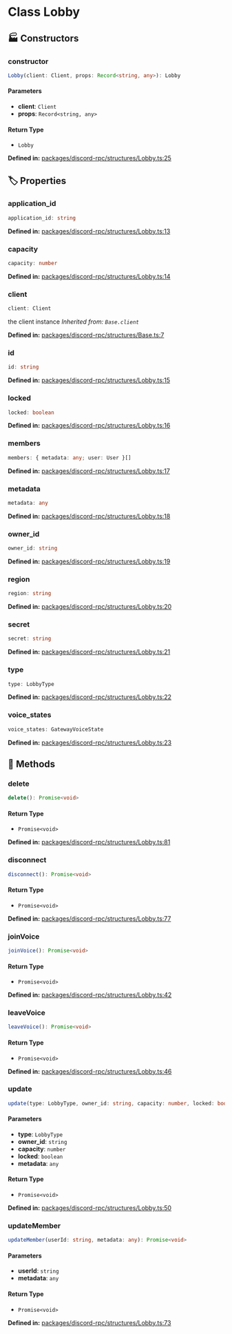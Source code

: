 # Class Lobby

## 🏭 Constructors

### constructor

```ts
Lobby(client: Client, props: Record<string, any>): Lobby
```
#### Parameters

- **client**: `Client`
- **props**: `Record<string, any>`
#### Return Type

- `Lobby`

<p style="font-size: 14px; color: var(--vp-c-text-2)">
<strong>Defined in:</strong> <a href="https://github.com/voxelum/minecraft-launcher-core-node/blob/master/packages/discord-rpc/structures/Lobby.ts#L25" target="_blank" rel="noreferrer">packages/discord-rpc/structures/Lobby.ts:25</a>
</p>


## 🏷️ Properties

### application_id

```ts
application_id: string
```
<p style="font-size: 14px; color: var(--vp-c-text-2)">
<strong>Defined in:</strong> <a href="https://github.com/voxelum/minecraft-launcher-core-node/blob/master/packages/discord-rpc/structures/Lobby.ts#L13" target="_blank" rel="noreferrer">packages/discord-rpc/structures/Lobby.ts:13</a>
</p>


### capacity

```ts
capacity: number
```
<p style="font-size: 14px; color: var(--vp-c-text-2)">
<strong>Defined in:</strong> <a href="https://github.com/voxelum/minecraft-launcher-core-node/blob/master/packages/discord-rpc/structures/Lobby.ts#L14" target="_blank" rel="noreferrer">packages/discord-rpc/structures/Lobby.ts:14</a>
</p>


### client

```ts
client: Client
```
the client instance
*Inherited from: `Base.client`*

<p style="font-size: 14px; color: var(--vp-c-text-2)">
<strong>Defined in:</strong> <a href="https://github.com/voxelum/minecraft-launcher-core-node/blob/master/packages/discord-rpc/structures/Base.ts#L7" target="_blank" rel="noreferrer">packages/discord-rpc/structures/Base.ts:7</a>
</p>


### id

```ts
id: string
```
<p style="font-size: 14px; color: var(--vp-c-text-2)">
<strong>Defined in:</strong> <a href="https://github.com/voxelum/minecraft-launcher-core-node/blob/master/packages/discord-rpc/structures/Lobby.ts#L15" target="_blank" rel="noreferrer">packages/discord-rpc/structures/Lobby.ts:15</a>
</p>


### locked

```ts
locked: boolean
```
<p style="font-size: 14px; color: var(--vp-c-text-2)">
<strong>Defined in:</strong> <a href="https://github.com/voxelum/minecraft-launcher-core-node/blob/master/packages/discord-rpc/structures/Lobby.ts#L16" target="_blank" rel="noreferrer">packages/discord-rpc/structures/Lobby.ts:16</a>
</p>


### members

```ts
members: { metadata: any; user: User }[]
```
<p style="font-size: 14px; color: var(--vp-c-text-2)">
<strong>Defined in:</strong> <a href="https://github.com/voxelum/minecraft-launcher-core-node/blob/master/packages/discord-rpc/structures/Lobby.ts#L17" target="_blank" rel="noreferrer">packages/discord-rpc/structures/Lobby.ts:17</a>
</p>


### metadata

```ts
metadata: any
```
<p style="font-size: 14px; color: var(--vp-c-text-2)">
<strong>Defined in:</strong> <a href="https://github.com/voxelum/minecraft-launcher-core-node/blob/master/packages/discord-rpc/structures/Lobby.ts#L18" target="_blank" rel="noreferrer">packages/discord-rpc/structures/Lobby.ts:18</a>
</p>


### owner_id

```ts
owner_id: string
```
<p style="font-size: 14px; color: var(--vp-c-text-2)">
<strong>Defined in:</strong> <a href="https://github.com/voxelum/minecraft-launcher-core-node/blob/master/packages/discord-rpc/structures/Lobby.ts#L19" target="_blank" rel="noreferrer">packages/discord-rpc/structures/Lobby.ts:19</a>
</p>


### region

```ts
region: string
```
<p style="font-size: 14px; color: var(--vp-c-text-2)">
<strong>Defined in:</strong> <a href="https://github.com/voxelum/minecraft-launcher-core-node/blob/master/packages/discord-rpc/structures/Lobby.ts#L20" target="_blank" rel="noreferrer">packages/discord-rpc/structures/Lobby.ts:20</a>
</p>


### secret

```ts
secret: string
```
<p style="font-size: 14px; color: var(--vp-c-text-2)">
<strong>Defined in:</strong> <a href="https://github.com/voxelum/minecraft-launcher-core-node/blob/master/packages/discord-rpc/structures/Lobby.ts#L21" target="_blank" rel="noreferrer">packages/discord-rpc/structures/Lobby.ts:21</a>
</p>


### type

```ts
type: LobbyType
```
<p style="font-size: 14px; color: var(--vp-c-text-2)">
<strong>Defined in:</strong> <a href="https://github.com/voxelum/minecraft-launcher-core-node/blob/master/packages/discord-rpc/structures/Lobby.ts#L22" target="_blank" rel="noreferrer">packages/discord-rpc/structures/Lobby.ts:22</a>
</p>


### voice_states

```ts
voice_states: GatewayVoiceState
```
<p style="font-size: 14px; color: var(--vp-c-text-2)">
<strong>Defined in:</strong> <a href="https://github.com/voxelum/minecraft-launcher-core-node/blob/master/packages/discord-rpc/structures/Lobby.ts#L23" target="_blank" rel="noreferrer">packages/discord-rpc/structures/Lobby.ts:23</a>
</p>


## 🔧 Methods

### delete

```ts
delete(): Promise<void>
```
#### Return Type

- `Promise<void>`

<p style="font-size: 14px; color: var(--vp-c-text-2)">
<strong>Defined in:</strong> <a href="https://github.com/voxelum/minecraft-launcher-core-node/blob/master/packages/discord-rpc/structures/Lobby.ts#L81" target="_blank" rel="noreferrer">packages/discord-rpc/structures/Lobby.ts:81</a>
</p>


### disconnect

```ts
disconnect(): Promise<void>
```
#### Return Type

- `Promise<void>`

<p style="font-size: 14px; color: var(--vp-c-text-2)">
<strong>Defined in:</strong> <a href="https://github.com/voxelum/minecraft-launcher-core-node/blob/master/packages/discord-rpc/structures/Lobby.ts#L77" target="_blank" rel="noreferrer">packages/discord-rpc/structures/Lobby.ts:77</a>
</p>


### joinVoice

```ts
joinVoice(): Promise<void>
```
#### Return Type

- `Promise<void>`

<p style="font-size: 14px; color: var(--vp-c-text-2)">
<strong>Defined in:</strong> <a href="https://github.com/voxelum/minecraft-launcher-core-node/blob/master/packages/discord-rpc/structures/Lobby.ts#L42" target="_blank" rel="noreferrer">packages/discord-rpc/structures/Lobby.ts:42</a>
</p>


### leaveVoice

```ts
leaveVoice(): Promise<void>
```
#### Return Type

- `Promise<void>`

<p style="font-size: 14px; color: var(--vp-c-text-2)">
<strong>Defined in:</strong> <a href="https://github.com/voxelum/minecraft-launcher-core-node/blob/master/packages/discord-rpc/structures/Lobby.ts#L46" target="_blank" rel="noreferrer">packages/discord-rpc/structures/Lobby.ts:46</a>
</p>


### update

```ts
update(type: LobbyType, owner_id: string, capacity: number, locked: boolean, metadata: any): Promise<void>
```
#### Parameters

- **type**: `LobbyType`
- **owner_id**: `string`
- **capacity**: `number`
- **locked**: `boolean`
- **metadata**: `any`
#### Return Type

- `Promise<void>`

<p style="font-size: 14px; color: var(--vp-c-text-2)">
<strong>Defined in:</strong> <a href="https://github.com/voxelum/minecraft-launcher-core-node/blob/master/packages/discord-rpc/structures/Lobby.ts#L50" target="_blank" rel="noreferrer">packages/discord-rpc/structures/Lobby.ts:50</a>
</p>


### updateMember

```ts
updateMember(userId: string, metadata: any): Promise<void>
```
#### Parameters

- **userId**: `string`
- **metadata**: `any`
#### Return Type

- `Promise<void>`

<p style="font-size: 14px; color: var(--vp-c-text-2)">
<strong>Defined in:</strong> <a href="https://github.com/voxelum/minecraft-launcher-core-node/blob/master/packages/discord-rpc/structures/Lobby.ts#L73" target="_blank" rel="noreferrer">packages/discord-rpc/structures/Lobby.ts:73</a>
</p>


